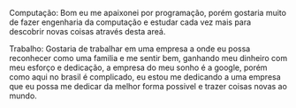 Computação: Bom eu me apaixonei por programação, porém gostaria muito de fazer engenharia da computação e estudar cada vez mais para descobrir novas coisas através desta areá.



Trabalho: Gostaria de trabalhar em uma empresa a onde eu possa reconhecer como uma familia e me sentir bem, ganhando meu dinheiro com meu esforço e dedicação, a empresa do meu sonho é a google, porém como aqui no brasil é complicado, eu estou me dedicando a uma empresa que eu possa me dedicar da melhor forma possivel e trazer coisas novas ao mundo.
